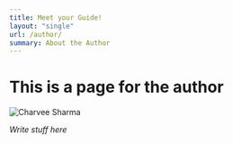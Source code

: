 ```yaml
---
title: Meet your Guide!
layout: "single"
url: /author/
summary: About the Author
---
```


# This is a page for the author

![Charvee Sharma](/charvee.jpg)

*Write stuff here*